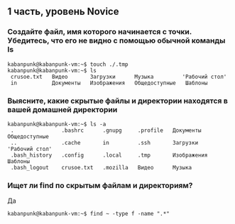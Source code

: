 ## 1 часть, уровень Novice

### Создайте файл, имя которого начинается с точки. Убедитесь, что его не видно с помощью обычной команды ls 
```console
kabanpunk@kabanpunk-vm:~$ touch ./.tmp
kabanpunk@kabanpunk-vm:~$ ls
 crusoe.txt   Видео       Загрузки      Музыка         'Рабочий стол'
 in           Документы   Изображения   Общедоступные   Шаблоны 
```

### Выясните, какие скрытые файлы и директории находятся в вашей домашней директории
```console
kabanpunk@kabanpunk-vm:~$ ls -a
 .               .bashrc      .gnupg     .profile   Документы     Общедоступные
 ..              .cache       in         .ssh       Загрузки     'Рабочий стол'
 .bash_history   .config      .local     .tmp       Изображения   Шаблоны
 .bash_logout    crusoe.txt   .mozilla   Видео      Музыка
```

### Ищет ли find по скрытым файлам и директориям?

Да
```console
kabanpunk@kabanpunk-vm:~$ find ~ -type f -name ".*" 
